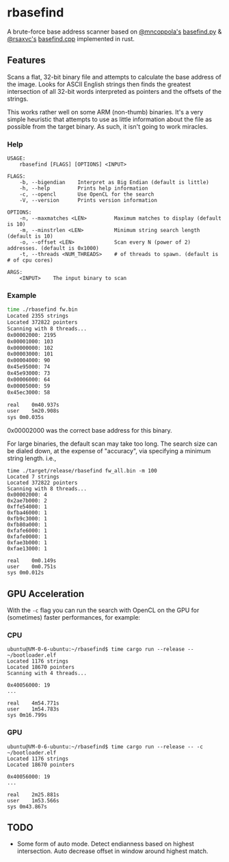 # rbasefind
A brute-force base address scanner based on [@mncoppola's](https://github.com/mncoppola) [basefind.py](https://github.com/mncoppola/ws30/blob/master/basefind.py) & [@rsaxvc's](https://github.com/rsaxvc) [basefind.cpp](https://github.com/mncoppola/ws30/blob/master/basefind.cpp) implemented in rust.

## Features
Scans a flat, 32-bit binary file and attempts to calculate the base address of the image. Looks for ASCII English strings then finds the greatest intersection of all 32-bit words interpreted as pointers and the offsets of the strings.

This works rather well on some ARM (non-thumb) binaries. It's a very simple heuristic that attempts to use as little information about the file as possible from the target binary. As such, it isn't going to work miracles.

### Help
```
USAGE:
    rbasefind [FLAGS] [OPTIONS] <INPUT>

FLAGS:
    -b, --bigendian    Interpret as Big Endian (default is little)
    -h, --help         Prints help information
    -c, --opencl       Use OpenCL for the search
    -V, --version      Prints version information

OPTIONS:
    -n, --maxmatches <LEN>         Maximum matches to display (default is 10)
    -m, --minstrlen <LEN>          Minimum string search length (default is 10)
    -o, --offset <LEN>             Scan every N (power of 2) addresses. (default is 0x1000)
    -t, --threads <NUM_THREADS>    # of threads to spawn. (default is # of cpu cores)

ARGS:
    <INPUT>    The input binary to scan
```

### Example

```bash
time ./rbasefind fw.bin 
Located 2355 strings
Located 372822 pointers
Scanning with 8 threads...
0x00002000: 2195
0x00001000: 103
0x00000000: 102
0x00003000: 101
0x00004000: 90
0x45e95000: 74
0x45e93000: 73
0x00006000: 64
0x00005000: 59
0x45ec3000: 58

real	0m40.937s
user	5m20.908s
sys	0m0.035s
```

0x00002000 was the correct base address for this binary.

For large binaries, the default scan may take too long. The search size can be dialed down, at the expense of "accuracy", via specifying a minimum string length. i.e.,

```
time ./target/release/rbasefind fw_all.bin -m 100
Located 7 strings
Located 372822 pointers
Scanning with 8 threads...
0x00002000: 4
0x2ae7b000: 2
0xffe54000: 1
0xfba46000: 1
0xfb9c3000: 1
0xfb80a000: 1
0xfafe6000: 1
0xfafe0000: 1
0xfae3b000: 1
0xfae13000: 1

real	0m0.149s
user	0m0.751s
sys	0m0.012s
```

## GPU Acceleration

With the `-c` flag you can run the search with OpenCL on the GPU for (sometimes) faster performances, for example:

### CPU
```
ubuntu@VM-0-6-ubuntu:~/rbasefind$ time cargo run --release -- ~/bootloader.elf 
Located 1176 strings
Located 18670 pointers
Scanning with 4 threads...

0x40056000: 19
...

real	4m54.771s
user	1m54.783s
sys	0m16.799s
```
### GPU
```
ubuntu@VM-0-6-ubuntu:~/rbasefind$ time cargo run --release -- -c ~/bootloader.elf 
Located 1176 strings
Located 18670 pointers

0x40056000: 19
...

real	2m25.881s
user	1m53.566s
sys	0m43.867s
```

## TODO
* Some form of auto mode. Detect endianness based on highest intersection. Auto decrease offset in window around highest match.
